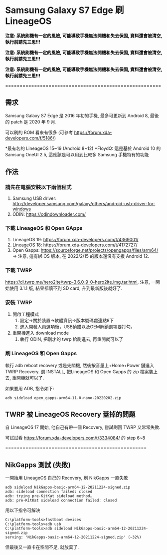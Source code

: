 # Samsung Galaxy S7 Edge 刷 LineageOS


<p><mark style="background-color:rgba(0,0,0,0);" class="has-inline-color has-vivid-red-color"><strong>注意: 系統刷機有一定的風險, 可能導致手機無法開機和失去保固, 資料還會被清空, 執行前請先三思!!!</strong></mark></p>

<p><strong><mark style="background-color:rgba(0,0,0,0);" class="has-inline-color has-luminous-vivid-amber-color">注意: 系統刷機有一定的風險, 可能導致手機無法開機和失去保固, 資料還會被清空, 執行前請先三思!!!</mark></strong></p>

<p><strong><mark style="background-color:rgba(0,0,0,0);" class="has-inline-color has-luminous-vivid-orange-color">注意: 系統刷機有一定的風險, 可能導致手機無法開機和失去保固, 資料還會被清空, 執行前請先三思!!!</mark></strong></p>

<p>======================================================</p>

## 需求

Samsung Galaxy S7 Edge 是 2016 年初的手機, 最多可更新到 Android 8, 最後的 patch 是 2020 年 9 月.

可以刷的 ROM 看來有很多 (可參考 https://forum.xda-developers.com/f/5186/)

*最有名的 LineageOS 15~19 (Android 8~12)
*FloydQ: 這是基於 Android 10 的 Samsung OneUI 2.5, 這應該是可以用到比較多 Samsung 手機特有的功能

## 作法

### 請先在電腦安裝以下兩個程式

1. Samsung USB driver: http://developer.samsung.com/galaxy/others/android-usb-driver-for-windows
1. ODIN: https://odindownloader.com/

### 下載 LineageOS 和 Open GApps

1. LineageOS 19: https://forum.xda-developers.com/t/4369001/
1. LineageOS 18: https://forum.xda-developers.com/t/4172727/
1. Open Gapps: https://sourceforge.net/projects/opengapps/files/arm64/ =&gt; 注意, 這有綁 OS 版本, 在 2022/2/15 的版本還沒有支援 Android 12.

### 下載 TWRP

https://dl.twrp.me/hero2lte/twrp-3.6.0_9-0-hero2lte.img.tar.html, 注意, 一開始使用 3.1.1 版, 結果都讀不到 SD card, 升到最新版後就好了.

### 安裝 TWRP

1. 開啟工程模式
    1. 設定→關於裝置→軟體資訊→版本號碼處連點8下
    1. 進入開發人員選項後，USB偵錯以及OEM解鎖選項要打勾。
1. 重開機進入 download mode
    1. 執行 ODIN, 把剛才的 twrp 給刷進去, 再重開就可以了

### 刷 LineageOS 和 Open Gapps

執行 adb reboot recovery 或是先關機, 然後按音量上+Home+Power 鍵進入 TWRP Recovery. 選 INSTALL, 把LineageOS 和 Open Gapps 的 zip 檔案裝上去, 重開機就可以了.

如果要用 ADB, 指令如下:

```
adb sideload open_gapps-arm64-11.0-nano-20220202.zip
```

## TWRP 被 LineageOS Recovery 蓋掉的問題

自 LineageOS 17 開始, 他自己有帶一個 Recovery, 嘗試刷回 TWRP 又常常失敗.

可試試看 https://forum.xda-developers.com/t/3334084/ 的 step 6~8

<p>=================================================</p>

## NikGapps 測試 (失敗)

一開始用 LineageOS 自己的 Recovery, 刷 NikGapps 一直失敗

<pre class="wp-block-code"><code>adb sideload NikGapps-basic-arm64-12-20211224-signed.zip
adb: sideload connection failed: closed
adb: trying pre-KitKat sideload method…
adb: pre-KitKat sideload connection failed: closed</code></pre>

用以下指令可解決

<pre class="wp-block-code"><code>C:\platform-tools&gt;fastboot devices
C:\platform-tools&gt;adb usb
C:\platform-tools&gt;adb sideload NikGapps-basic-arm64-12-20211224-signed.zip
serving: 'NikGapps-basic-arm64-12-20211224-signed.zip' (~32%)</code></pre>

但最後又一直卡在空間不足, 就放棄了.

